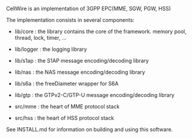CellWire is an implementation of 3GPP EPC(MME, SGW, PGW, HSS)

The implementation consists in several components:
  - lib/core : the library contains the core of the framework.
      memory pool, thread, lock, timer, ...

  - lib/logger : the logging library

  - lib/s1ap : the S1AP message encoding/decoding library

  - lib/nas : the NAS message encoding/decoding library

  - lib/s6a : the freeDiameter wrapper for S6A

  - lib/gtp : the GTPv2-C/GTP-U message encoding/decoding library

  - src/mme : the heart of MME protocol stack

  - src/hss : the heart of HSS protocol stack


See INSTALL.md for information on building and using this software.
